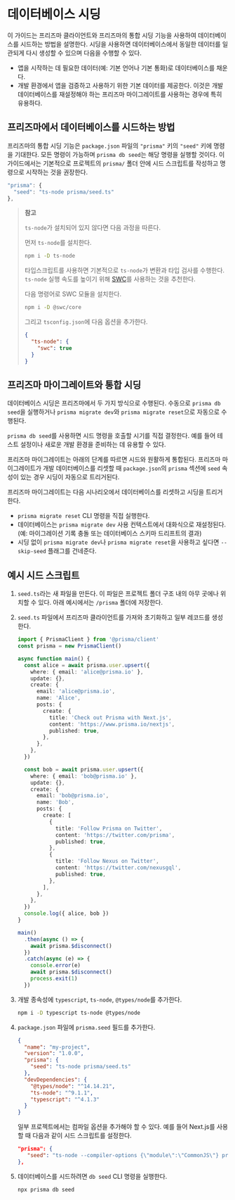 # 데이터베이스 시딩

이 가이드는 프리즈마 클라이언트와 프리즈마의 통합 시딩 기능을 사용하여 데이터베이스를 시드하는 방법을 설명한다. 시딩을 사용하면 데이터베이스에서 동일한 데이터를 일관되게 다시 생성할 수 있으며 다음을 수행할 수 있다.

- 앱을 시작하는 데 필요한 데이터(예: 기본 언어나 기본 통화)로 데이터베이스를 채운다.
- 개발 환경에서 앱을 검증하고 사용하기 위한 기본 데이터를 제공한다. 이것은 개발 데이터베이스를 재설정해야 하는 프리즈마 마이그레이트를 사용하는 경우에 특히 유용하다.

## 프리즈마에서 데이터베이스를 시드하는 방법

프리즈마의 통합 시딩 기능은 `package.json` 파일의 `"prisma"` 키의 `"seed"` 키에 명령을 기대한다. 모든 명령이 가능하며 `prisma db seed`는 해당 명령을 실행할 것이다. 이 가이드에서는 기본적으로 프로젝트의 `prisma/` 폴더 안에 시드 스크립트를 작성하고 명령으로 시작하는 것을 권장한다.

```typescript
"prisma": {
  "seed": "ts-node prisma/seed.ts"
},
```

> **참고**
>
> `ts-node`가 설치되어 있지 않다면 다음 과정을 따른다.
>
> 먼저 `ts-node`를 설치한다.
>
> ```bash
> npm i -D ts-node
> ```
>
> 타입스크립트를 사용하면 기본적으로 `ts-node`가 변환과 타입 검사를 수행한다. `ts-node` 실행 속도를 높이기 위해 [SWC](https://swc.rs/)를 사용하는 것을 추천한다.
>
> 다음 명령어로 SWC 모듈을 설치한다.
>
> ```bash
> npm i -D @swc/core
> ```
>
> 그리고 `tsconfig.json`에 다음 옵션을 추가한다.
>
> ```json
> {
>   "ts-node": {
>     "swc": true
>   }
> }
> ```

## 프리즈마 마이그레이트와 통합 시딩

데이터베이스 시딩은 프리즈마에서 두 가지 방식으로 수행된다. 수동으로 `prisma db seed`을 실행하거나 `prisma migrate dev`와 `prisma migrate reset`으로 자동으로 수행된다.

`prisma db seed`를 사용하면 시드 명령을 호출할 시기를 직접 결정한다. 예를 들어 테스트 설정이나 새로운 개발 환경을 준비하는 데 유용할 수 있다.

프리즈마 마이그레이트는 아래의 단계를 따르면 시드와 원활하게 통합된다. 프리즈마 마이그레이트가 개발 데이터베이스를 리셋할 때 `package.json`의 `prisma` 섹션에 `seed` 속성이 있는 경우 시딩이 자동으로 트리거된다.

프리즈마 마이그레이트는 다음 시나리오에서 데이터베이스를 리셋하고 시딩을 트리거한다.

- `prisma migrate reset` CLI 명령을 직접 실행한다.
- 데이터베이스는 `prisma migrate dev` 사용 컨텍스트에서 대화식으로 재설정된다. (예: 마이그레이션 기록 충돌 또는 데이터베이스 스키마 드리프트의 결과)
- 시딩 없이 `prisma migrate dev`나 `prisma migrate reset`을 사용하고 싶다면 `--skip-seed` 플래그를 건네준다.

## 예시 시드 스크립트

1. `seed.ts`라는 새 파일을 만든다. 이 파일은 프로젝트 폴더 구조 내의 아무 곳에나 위치할 수 있다. 아래 예시에서는 `/prisma` 폴더에 저장한다.

2. `seed.ts` 파일에서 프리즈마 클라이언트를 가져와 초기화하고 일부 레코드를 생성한다.

    ```typescript
    import { PrismaClient } from '@prisma/client'
    const prisma = new PrismaClient()
    
    async function main() {
      const alice = await prisma.user.upsert({
        where: { email: 'alice@prisma.io' },
        update: {},
        create: {
          email: 'alice@prisma.io',
          name: 'Alice',
          posts: {
            create: {
              title: 'Check out Prisma with Next.js',
              content: 'https://www.prisma.io/nextjs',
              published: true,
            },
          },
        },
      })
    
      const bob = await prisma.user.upsert({
        where: { email: 'bob@prisma.io' },
        update: {},
        create: {
          email: 'bob@prisma.io',
          name: 'Bob',
          posts: {
            create: [
              {
                title: 'Follow Prisma on Twitter',
                content: 'https://twitter.com/prisma',
                published: true,
              },
              {
                title: 'Follow Nexus on Twitter',
                content: 'https://twitter.com/nexusgql',
                published: true,
              },
            ],
          },
        },
      })
      console.log({ alice, bob })
    }
    
    main()
      .then(async () => {
        await prisma.$disconnect()
      })
      .catch(async (e) => {
        console.error(e)
        await prisma.$disconnect()
        process.exit(1)
      })
    ```

3. 개발 종속성에 `typescript`, `ts-node`, `@types/node`를 추가한다.

    ```bash
    npm i -D typescript ts-node @types/node
    ```

4. `package.json` 파일에 `prisma.seed` 필드를 추가한다.

   ```json
   {
     "name": "my-project",
     "version": "1.0.0",
     "prisma": {
       "seed": "ts-node prisma/seed.ts"
     },
     "devDependencies": {
       "@types/node": "^14.14.21",
       "ts-node": "^9.1.1",
       "typescript": "^4.1.3"
     }
   }
   ```

   일부 프로젝트에서는 컴파일 옵션을 추가해야 할 수 있다. 예를 들어 Next.js를 사용할 때 다음과 같이 시드 스크립트를 설정한다.

   ```json
   "prisma": {
      "seed": "ts-node --compiler-options {\"module\":\"CommonJS\"} prisma/seed.ts"
   },
   ```

5. 데이터베이스를 시드하려면 `db seed` CLI 명령을 실행한다.

    ```bash
    npx prisma db seed
    ```
